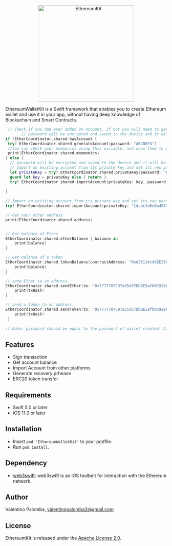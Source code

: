 <p align="center">
<img src="https://i.pinimg.com/originals/67/dd/e5/67dde5ca7606d1aef2a9b3b9e519d457.png" alt="EthereumKit" height="300px">
</p>

EthereumWalletKit is a Swift framework that enables you to create Ethereum wallet and use it in your app, without having deep knowledge of Blockachain and Smart Contracts.

```swift
 // Check if you had ever added an Account, if not you will need to generate your account, this method also generate your mnemonich phrase and save your keystore locally
       // password will be encrypted and saved to the device and it will be required to access the wallet.
if !EtherCoordinator.shared.hasAccount {
 try? EtherCoordinator.shared.generateAccount(password: "ABCDEFG")
 //You can check your mnemonics using this variable, and show them to your user
 print(EtherCoordinator.shared.mnemonics)
} else {
  // password will be encrypted and saved to the device and it will be required to access the wallet.
  // Import an existing account from its private key and set its new password.
  let privateKey = try? EtherCoordinator.shared.privateKey(password: "ABCDEFG")
  guard let key = privateKey else { return }
  try? EtherCoordinator.shared.importAccount(privateKey: key, password: "ABCDEFG")
        
}
        
// Import an existing account from its private key and set its new password.
try? EtherCoordinator.shared.importAccount(privateKey: "1dcbc1d6e0a4587a3a9095984cf051a1bc6ed975f15380a0ac97f01c0c045062", password: "ABCDEFG")

// Get your ether address
print(EtherCoordinator.shared.address)


// Get balance of Ether
EtherCoordinator.shared.etherBalance { balance in
    print(balance)
}

// Get balance of a token
EtherCoordinator.shared.tokenBalance(contractAddress: "0xd26114cd6EE289AccF82350c8d8487fedB8A0C07") { balance in
    print(balance)
}

// send Ether to an address.
EtherCoordinator.shared.sendEther(to: "0x7777787C97a35d37Db8E5afb0C92BCfd4F6480bE", amount: "1.5", password: "ABCDEFG") { txHash in
    print(txHash)
}

// send a token to an address.
EtherCoordinator.shared.sendToken(to: "0x7777787C97a35d37Db8E5afb0C92BCfd4F6480bE", contractAddress: "0xd26114cd6EE289AccF82350c8d8487fedB8A0C07", amount: "20", password: "ABCDEFG", decimal: 18) { txHash in
    print(txHash)
 }
        
// Note: password should be eqaul to the password of wallet created. Also you can put gasPrice as an extra parameter to set gas price for the transcation.

```
## Features

- Sign transaction
- Get account balance
- Import Account from other platforms
- Generate recovery prhease
- ERC20 token transfer


## Requirements

- Swift 5.0 or later
- iOS 11.0 or later

## Installation

- Insert `pod 'EthereumWalletKit'` to your podfile.
- Run `pod install`.

## Dependency


- [web3swift](https://github.com/skywinder/web3swift/tree/master): web3swift is an iOS toolbelt for interaction with the Ethereum network.

## Author

Valentino Palomba, valentinopalomba2@gmail.com


## License
EthereumKit is released under the [Apache License 2.0](LICENSE.md).
